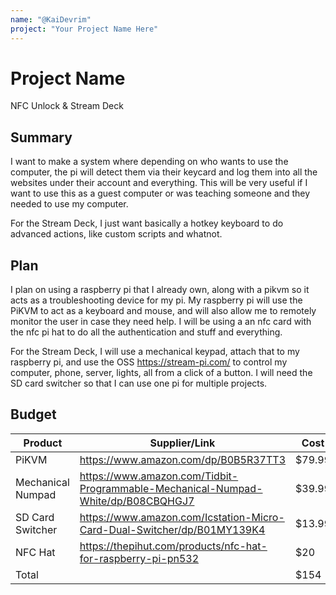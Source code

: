 ```yaml
---
name: "@KaiDevrim"
project: "Your Project Name Here"
---
```


# Project Name
NFC Unlock & Stream Deck

## Summary
I want to make a system where depending on who wants to use the computer, the pi will detect them via their keycard and log them into all the websites under their account and everything. This will be very useful if I want to use this as a guest computer or was teaching someone and they needed to use my computer.

For the Stream Deck, I just want basically a hotkey keyboard to do advanced actions, like custom scripts and whatnot.

## Plan

I plan on using a raspberry pi that I already own, along with a pikvm so it acts as a troubleshooting device for my pi. My raspberry pi will use the PiKVM to act as a keyboard and mouse, and will also allow me to remotely monitor the user in case they need help. I will be using a an nfc card with the nfc pi hat to do all the authentication and stuff and everything. 

For the Stream Deck, I will use a mechanical keypad, attach that to my raspberry pi, and use the OSS https://stream-pi.com/ to control my computer, phone, server, lights, all from a click of a button. I will need the SD card switcher so that I can use one pi for multiple projects.

## Budget

| Product         | Supplier/Link                         | Cost   |
| --------------- | ------------------------------------- | ------ |
| PiKVM           | https://www.amazon.com/dp/B0B5R37TT3  | $79.99  |
| Mechanical Numpad | https://www.amazon.com/Tidbit-Programmable-Mechanical-Numpad-White/dp/B08CBQHGJ7 | $39.99 |
| SD Card Switcher | https://www.amazon.com/Icstation-Micro-Card-Dual-Switcher/dp/B01MY139K4 | $13.99 |
| NFC Hat         | https://thepihut.com/products/nfc-hat-for-raspberry-pi-pn532 | $20
| Total           |                                       | $154

